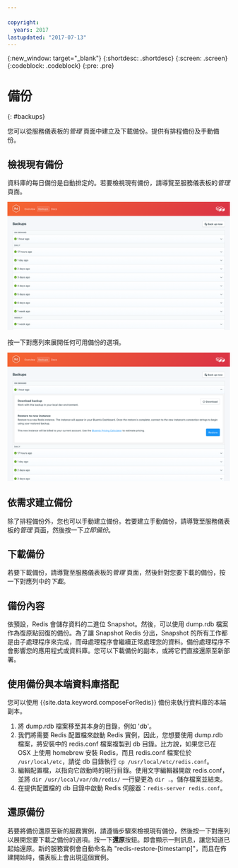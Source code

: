 ```yaml
---

copyright:
  years: 2017
lastupdated: "2017-07-13"
---
```


{:new_window: target="_blank"}
{:shortdesc: .shortdesc}
{:screen: .screen}
{:codeblock: .codeblock}
{:pre: .pre}

# 備份
{: #backups}

您可以從服務儀表板的*管理* 頁面中建立及下載備份。提供有排程備份及手動備份。

## 檢視現有備份

資料庫的每日備份是自動排定的。若要檢視現有備份，請導覽至服務儀表板的*管理* 頁面。 

![備份](./images/redis-backups-show.png "服務儀表板中的備份清單")

按一下對應列來展開任何可用備份的選項。

![備份選項](./images/redis-backups-options.png "備份的選項。") 

## 依需求建立備份

除了排程備份外，您也可以手動建立備份。若要建立手動備份，請導覽至服務儀表板的*管理* 頁面，然後按一下*立即備份*。

## 下載備份

若要下載備份，請導覽至服務儀表板的*管理* 頁面，然後針對您要下載的備份，按一下對應列中的*下載*。

## 備份內容

依預設，Redis 會儲存資料的二進位 Snapshot。然後，可以使用 dump.rdb 檔案作為復原點回復的備份。為了讓 Snapshot Redis 分出，Snapshot 的所有工作都是由子處理程序來完成，而母處理程序會繼續正常處理您的資料。備份處理程序不會影響您的應用程式或資料庫。您可以下載備份的副本，或將它們直接還原至新部署。

## 使用備份與本端資料庫搭配

您可以使用 {{site.data.keyword.composeForRedis}} 備份來執行資料庫的本端副本。

1. 將 dump.rdb 檔案移至其本身的目錄，例如 'db'。
2. 我們將需要 Redis 配置檔來啟動 Redis 實例，因此，您想要使用 dump.rdb 檔案，將安裝中的 redis.conf 檔案複製到 db 目錄。比方說，如果您已在 OSX 上使用 homebrew 安裝 Redis，而且 redis.conf 檔案位於 `/usr/local/etc`，請從 db 目錄執行 `cp /usr/local/etc/redis.conf`。
3. 編輯配置檔，以指向它啟動時的現行目錄。使用文字編輯器開啟 redis.conf，並將 `dir /usr/local/var/db/redis/` 一行變更為 `dir .`。儲存檔案並結束。
4. 在提供配置檔的 db 目錄中啟動 Redis 伺服器：`redis-server redis.conf`。

## 還原備份

若要將備份還原至新的服務實例，請遵循步驟來檢視現有備份，然後按一下對應列以展開您要下載之備份的選項。按一下**還原**按鈕。即會顯示一則訊息，讓您知道已起始還原。新的服務實例會自動命名為 "redis-restore-[timestamp]"，而且在佈建開始時，儀表板上會出現這個實例。
